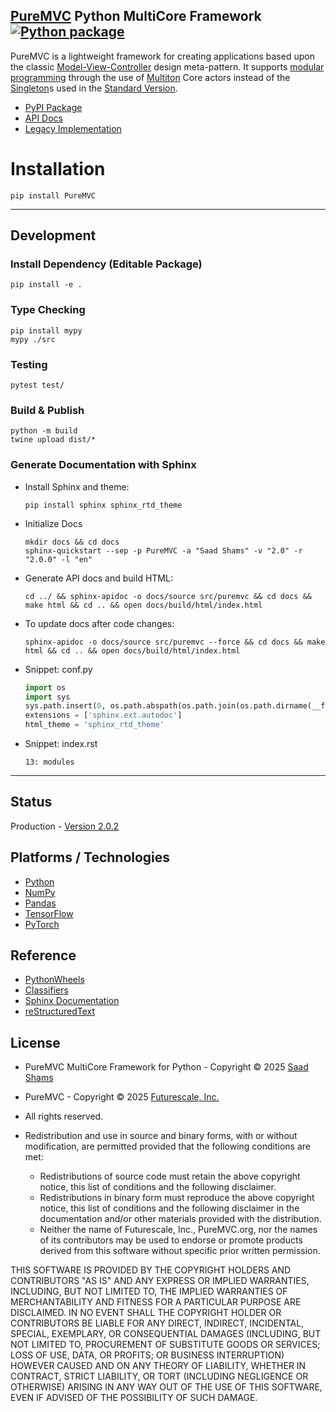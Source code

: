 ## [PureMVC](http://puremvc.github.com/) Python MultiCore Framework [![Python package](https://github.com/PureMVC/puremvc-python-multicore-framework/actions/workflows/python-package.yml/badge.svg)](https://github.com/PureMVC/puremvc-python-multicore-framework/actions/workflows/python-package.yml)

PureMVC is a lightweight framework for creating applications based upon the classic [Model-View-Controller](http://en.wikipedia.org/wiki/Model-view-controller) design meta-pattern. It supports [modular programming](http://en.wikipedia.org/wiki/Modular_programming) through the use of [Multiton](http://en.wikipedia.org/wiki/Multiton) Core actors instead of the [Singleton](http://en.wikipedia.org/wiki/Singleton_pattern)s used in the [Standard Version](https://github.com/PureMVC/puremvc-python-standard-framework/wiki).

* [PyPI Package](https://pypi.org/project/PureMVC/)
* [API Docs](https://puremvc.org/pages/docs/Python/multicore)
* [Legacy Implementation](https://github.com/PureMVC/puremvc-python-multicore-framework/tree/1.0.1)

# Installation

```commandline
pip install PureMVC
```
---

## Development

### Install Dependency (Editable Package)
```shell
pip install -e .
```

### Type Checking
```shell
pip install mypy
mypy ./src
```

### Testing
```shell
pytest test/
```

### Build & Publish
```shell
python -m build
twine upload dist/*
```

### Generate Documentation with Sphinx
- Install Sphinx and theme:
  ```shell
  pip install sphinx sphinx_rtd_theme
  ```
- Initialize Docs
  ```shell
  mkdir docs && cd docs 
  sphinx-quickstart --sep -p PureMVC -a "Saad Shams" -v "2.0" -r "2.0.0" -l "en"
  ```
- Generate API docs and build HTML:
  ```shell
  cd ../ && sphinx-apidoc -o docs/source src/puremvc && cd docs && make html && cd .. && open docs/build/html/index.html
  ```

- To update docs after code changes:
  ```shell
  sphinx-apidoc -o docs/source src/puremvc --force && cd docs && make html && cd .. && open docs/build/html/index.html
  ```
- Snippet: conf.py
  ```python
  import os
  import sys
  sys.path.insert(0, os.path.abspath(os.path.join(os.path.dirname(__file__), '..', '..', 'src')))
  extensions = ['sphinx.ext.autodoc']
  html_theme = 'sphinx_rtd_theme'
  ```
- Snippet: index.rst
  ```
  13: modules
  ```
---

## Status
Production - [Version 2.0.2](https://github.com/PureMVC/puremvc-python-multicore-framework/blob/master/VERSION)

## Platforms / Technologies
* [Python](http://en.wikipedia.org/wiki/Python_(programming_language))
* [NumPy](https://numpy.org)
* [Pandas](https://pandas.pydata.org)
* [TensorFlow](https://www.tensorflow.org)
* [PyTorch](https://pytorch.org)

## Reference

* [PythonWheels](https://pythonwheels.com)
* [Classifiers](https://pypi.org/classifiers/)
* [Sphinx Documentation](https://www.sphinx-doc.org/en/master/index.html)
* [reStructuredText](https://www.sphinx-doc.org/en/master/usage/restructuredtext/index.html)

## License
* PureMVC MultiCore Framework for Python - Copyright © 2025 [Saad Shams](https://www.linkedin.com/in/muizz/)
* PureMVC - Copyright © 2025 [Futurescale, Inc.](http://futurescale.com/)
* All rights reserved.

* Redistribution and use in source and binary forms, with or without modification, are permitted provided that the following conditions are met:

  * Redistributions of source code must retain the above copyright notice, this list of conditions and the following disclaimer.
  * Redistributions in binary form must reproduce the above copyright notice, this list of conditions and the following disclaimer in the documentation and/or other materials provided with the distribution.
  * Neither the name of Futurescale, Inc., PureMVC.org, nor the names of its contributors may be used to endorse or promote products derived from this software without specific prior written permission.

THIS SOFTWARE IS PROVIDED BY THE COPYRIGHT HOLDERS AND CONTRIBUTORS "AS IS" AND ANY EXPRESS OR IMPLIED WARRANTIES, INCLUDING, BUT NOT LIMITED TO, THE IMPLIED WARRANTIES OF MERCHANTABILITY AND FITNESS FOR A PARTICULAR PURPOSE ARE DISCLAIMED. IN NO EVENT SHALL THE COPYRIGHT HOLDER OR CONTRIBUTORS BE LIABLE FOR ANY DIRECT, INDIRECT, INCIDENTAL, SPECIAL, EXEMPLARY, OR CONSEQUENTIAL DAMAGES (INCLUDING, BUT NOT LIMITED TO, PROCUREMENT OF SUBSTITUTE GOODS OR SERVICES; LOSS OF USE, DATA, OR PROFITS; OR BUSINESS INTERRUPTION) HOWEVER CAUSED AND ON ANY THEORY OF LIABILITY, WHETHER IN CONTRACT, STRICT LIABILITY, OR TORT (INCLUDING NEGLIGENCE OR OTHERWISE) ARISING IN ANY WAY OUT OF THE USE OF THIS SOFTWARE, EVEN IF ADVISED OF THE POSSIBILITY OF SUCH DAMAGE.
